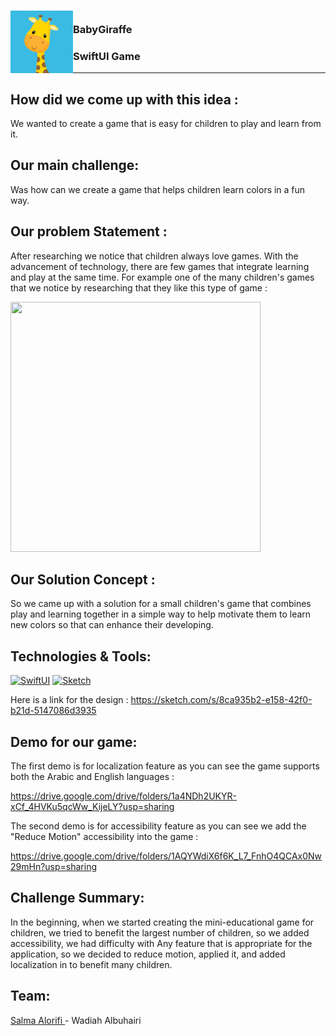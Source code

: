 <!-- PROJECT LOGO -->
<div>

<h3><img align="left" width="100" height="100" src="App_Icon.png"> <br/>  BabyGiraffe  <br/>
 <h3 align="left">SwiftUI Game</h3>
 </div>  
 
---

 
 
## How did we come up with this idea :
We wanted to create a game that is easy for children to play and learn from it.

## Our main challenge:
Was how can we create a game that helps children learn colors in a fun way.

## Our problem Statement :
After researching we notice that children always love games. With the advancement of technology, there are few games that integrate learning and play at the same time. For example one of the many children's games that we notice by researching that they like this type of game :

<img src="https://user-images.githubusercontent.com/116716645/211879623-6e4b4cd7-231d-4c73-9633-9dcd19929bbb.png" width="400" height="400">


## Our Solution Concept : 
So we came up with a solution for a small children's game that combines play and learning together in a simple way to help motivate them to learn new colors so that can enhance their developing.

## Technologies & Tools: 
 [![SwiftUI][SwiftUI-img]][SwiftUI-url]   [![Sketch][Sketch-img]][Sketch-url]  

Here is a link for the design : 
https://sketch.com/s/8ca935b2-e158-42f0-b21d-5147086d3935


## Demo for our game: 
The first demo is for localization feature as you can see the game supports both the Arabic and English languages :

https://drive.google.com/drive/folders/1a4NDh2UKYR-xCf_4HVKu5qcWw_KijeLY?usp=sharing


The second demo is for accessibility feature as you can see we add the "Reduce Motion" accessibility into the game :

https://drive.google.com/drive/folders/1AQYWdiX6f6K_L7_FnhO4QCAx0Nw29mHn?usp=sharing


## Challenge Summary:
In the beginning, when we started creating the mini-educational game for children, we tried to benefit the largest number of children, so we added accessibility, we had difficulty with Any feature that is appropriate for the application, so we decided to reduce motion, applied it, and added localization in to benefit many children.

 
 ## Team:
 <a href="http://linkedin.com/in/salma-alorifi-0544801a6/"> Salma Alorifi </a> - 
<a> Wadiah Albuhairi </a>



<!-- MARKDOWN LINKS & IMAGES -->

<!-- https://www.markdownguide.org/basic-syntax/#reference-style-links -->

[SwiftUI-img]: https://img.shields.io/badge/-SwiftUI-blue

[SwiftUI-url]: https://developer.apple.com/xcode/swiftui/

[Sketch-img]: https://img.shields.io/badge/-Sketch-yellow

[Sketch-url]: https://www.sketch.com





